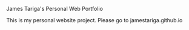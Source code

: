James Tariga's Personal Web Portfolio

This is my personal website project. Please go to jamestariga.github.io